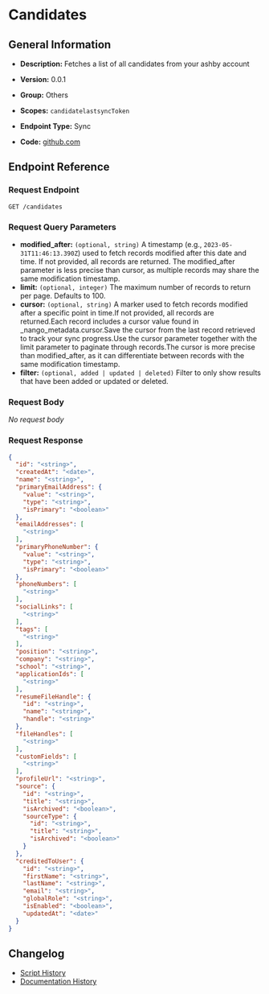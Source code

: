 <!-- BEGIN GENERATED CONTENT -->
# Candidates

## General Information

- **Description:** Fetches a list of all candidates from your ashby account

- **Version:** 0.0.1
- **Group:** Others
- **Scopes:** `candidatelastsyncToken`
- **Endpoint Type:** Sync
- **Code:** [github.com](https://github.com/NangoHQ/integration-templates/tree/main/integrations/ashby/syncs/candidates.ts)


## Endpoint Reference

### Request Endpoint

`GET /candidates`

### Request Query Parameters

- **modified_after:** `(optional, string)` A timestamp (e.g., `2023-05-31T11:46:13.390Z`) used to fetch records modified after this date and time. If not provided, all records are returned. The modified_after parameter is less precise than cursor, as multiple records may share the same modification timestamp.
- **limit:** `(optional, integer)` The maximum number of records to return per page. Defaults to 100.
- **cursor:** `(optional, string)` A marker used to fetch records modified after a specific point in time.If not provided, all records are returned.Each record includes a cursor value found in _nango_metadata.cursor.Save the cursor from the last record retrieved to track your sync progress.Use the cursor parameter together with the limit parameter to paginate through records.The cursor is more precise than modified_after, as it can differentiate between records with the same modification timestamp.
- **filter:** `(optional, added | updated | deleted)` Filter to only show results that have been added or updated or deleted.

### Request Body

_No request body_

### Request Response

```json
{
  "id": "<string>",
  "createdAt": "<date>",
  "name": "<string>",
  "primaryEmailAddress": {
    "value": "<string>",
    "type": "<string>",
    "isPrimary": "<boolean>"
  },
  "emailAddresses": [
    "<string>"
  ],
  "primaryPhoneNumber": {
    "value": "<string>",
    "type": "<string>",
    "isPrimary": "<boolean>"
  },
  "phoneNumbers": [
    "<string>"
  ],
  "socialLinks": [
    "<string>"
  ],
  "tags": [
    "<string>"
  ],
  "position": "<string>",
  "company": "<string>",
  "school": "<string>",
  "applicationIds": [
    "<string>"
  ],
  "resumeFileHandle": {
    "id": "<string>",
    "name": "<string>",
    "handle": "<string>"
  },
  "fileHandles": [
    "<string>"
  ],
  "customFields": [
    "<string>"
  ],
  "profileUrl": "<string>",
  "source": {
    "id": "<string>",
    "title": "<string>",
    "isArchived": "<boolean>",
    "sourceType": {
      "id": "<string>",
      "title": "<string>",
      "isArchived": "<boolean>"
    }
  },
  "creditedToUser": {
    "id": "<string>",
    "firstName": "<string>",
    "lastName": "<string>",
    "email": "<string>",
    "globalRole": "<string>",
    "isEnabled": "<boolean>",
    "updatedAt": "<date>"
  }
}
```

## Changelog

- [Script History](https://github.com/NangoHQ/integration-templates/commits/main/integrations/ashby/syncs/candidates.ts)
- [Documentation History](https://github.com/NangoHQ/integration-templates/commits/main/integrations/ashby/syncs/candidates.md)

<!-- END  GENERATED CONTENT -->


